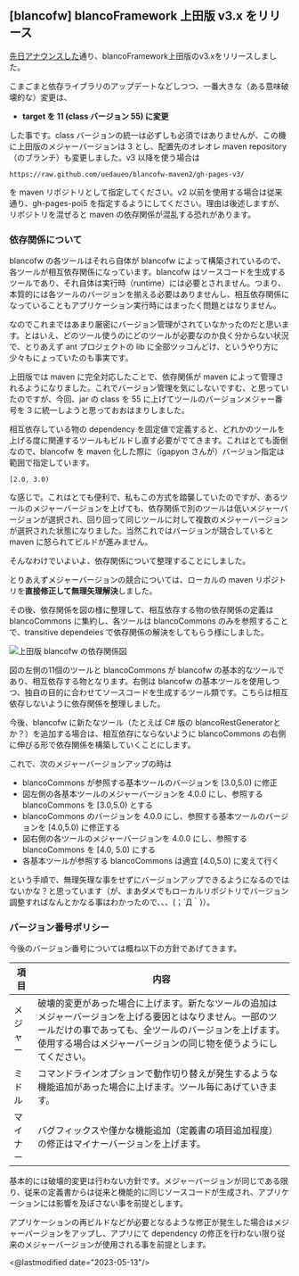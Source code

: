 ## [blancofw] blancoFramework 上田版 v3.x をリリース

[先日アナウンスした](./ig230411.html)通り、blancoFramework上田版のv3.xをリリースしました。

こまごまと依存ライブラリのアップデートなどしつつ、一番大きな（ある意味破壊的な）変更は、

* **target を 11 (class バージョン 55) に変更**

した事です。class バージョンの統一は必ずしも必須ではありませんが、この機に上田版のメジャーバージョンは 3 とし、配置先のオレオレ maven repository （のブランチ）も変更しました。v3 以降を使う場合は

```
https://raw.github.com/uedaueo/blancofw-maven2/gh-pages-v3/
```

を maven リポジトリとして指定してください。v2 以前を使用する場合は従来通り、gh-pages-poi5 を指定するようにしてください。理由は後述しますが、リポジトリを混ぜると maven の依存関係が混乱する恐れがあります。

### 依存関係について

blancofw の各ツールはそれら自体が blancofw によって構築されているので、各ツールが相互依存関係になっています。blancofw はソースコードを生成するツールであり、それ自体は実行時（runtime）には必要とされません。つまり、本質的には各ツールのバージョンを揃える必要はありませんし、相互依存関係になっていることもアプリケーション実行時にはまったく問題とはなりません。

なのでこれまではあまり厳密にバージョン管理がされていなかったのだと思います。とはいえ、どのツール使うのにどのツールが必要なのか良く分からない状況で、とりあえず ant プロジェクトの lib に全部ツッコんどけ、というやり方に少々もにょっていたのも事実です。

上田版では maven に完全対応したことで、依存関係が maven によって管理されるようになりました。これでバージョン管理を気にしないですむ、と思っていたのですが、今回、jar の class を 55 に上げてツールのバージョンメジャー番号を 3 に統一しようと思っておおはまりしました。

相互依存している物の dependency を固定値で定義すると、どれかのツールを上げる度に関連するツールもビルドし直す必要がでてきます。これはとても面倒なので、blancofw を maven 化した際に（igapyon さんが）バージョン指定は範囲で指定しています。

```
[2.0, 3.0)
```

な感じで。これはとても便利で、私もこの方式を踏襲していたのですが、あるツールのメジャーバージョンを上げても、依存関係で別のツールは低いメジャーバージョンが選択され、回り回って同じツールに対して複数のメジャーバージョンが選択された状態になりました。当然これではバージョンが競合していると maven に怒られてビルドが進みません。

そんなわけでいよいよ、依存関係について整理することにしました。

とりあえずメジャーバージョンの競合については、ローカルの maven リポジトリを**直接修正して無理矢理解決**しました。

その後、依存関係を図の様に整理して、相互依存する物の依存関係の定義は blancoCommons に集約し、各ツールは blancoCommons のみを参照することで、transitive dependeies で依存関係の解決をしてもらう様にしました。

![上田版 blancofw の依存関係図](${settings.baseurl}/images/2023/20230513_01_dependencies.png "上田版 blancofw の依存関係図")

図の左側の11個のツールと blancoCommons が blancofw の基本的なツールであり、相互依存する物となります。右側は blancofw の基本ツールを使用しつつ、独自の目的に合わせてソースコードを生成するツール類です。こちらは相互依存しないように依存関係を整理しました。

今後、blancofw に新たなツール（たとえば C# 版の blancoRestGeneratorとか？）を追加する場合は、相互依存にならないように blancoCommons の右側に伸びる形で依存関係を構築していくことにします。

これで、次のメジャーバージョンアップの時は

* blancoCommons が参照する基本ツールのバージョンを [3.0,5.0) に修正
* 図左側の各基本ツールのメジャーバージョンを 4.0.0 にし、参照する blancoCommons を [3.0,5.0) とする
* blancoCommons のバージョンを 4.0.0 にし、参照する基本ツールのバージョンを [4.0,5.0) に修正する
* 図右側の各ツールのメジャーバージョンを 4.0.0 にし、参照する blancoCommons を [4.0, 5.0) にする
* 各基本ツールが参照する blancoCommons は適宜 [4.0,5.0) に変えて行く

という手順で、無理矢理な事をせずにバージョンアップできるようになるのではないかな？と思っています（が、まあダメでもローカルリポジトリでバージョン調整すればなんとかなる事はわかったので、、、(；´Д｀)）。

### バージョン番号ポリシー

今後のバージョン番号については概ね以下の方針であげてきます。

| 項目 | 内容 |
|-----|-----|
|メジャー|破壊的変更があった場合に上げます。新たなツールの追加はメジャーバージョンを上げる要因とはなりません。一部のツールだけの事であっても、全ツールのバージョンを上げます。使用する場合はメジャーバージョンの同じ物を使うようにしてください。|
|ミドル|コマンドラインオプションで動作切り替えが発生するような機能追加があった場合に上げます。ツール毎にあげていきます。|
|マイナー|バグフィックスや僅かな機能追加（定義書の項目追加程度）の修正はマイナーバージョンを上げます。|

基本的には破壊的変更は行わない方針です。メジャーバージョンが同じである限り、従来の定義書からは従来と機能的に同じソースコードが生成され、アプリケーションには影響を及ぼさない事を前提とします。

アプリケーションの再ビルドなどが必要となるような修正が発生した場合はメジャーバージョンをアップし、アプリにて dependency の修正を行わない限り従来のメジャーバージョンが使用される事を前提とします。

<@lastmodified date="2023-05-13"/>
